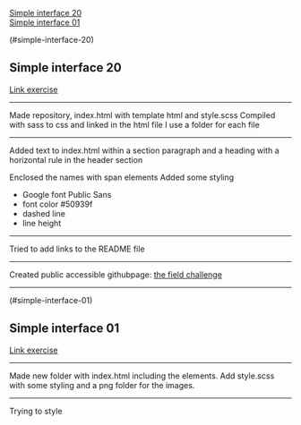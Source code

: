 

<a href="#simple-interface-20">Simple interface 20</a><br>
<a href="#simple-interface-01">Simple interface 01</a>

(#simple-interface-20)

## Simple interface 20
<a href="./simple-interface-20/" target="_blank">Link exercise</a>

___

Made repository, index.html with template html and style.scss
Compiled with sass to css and linked in the html file
I use a folder for each file

___

Added text to index.html within a section paragraph and a heading with a horizontal rule in the header section

Enclosed the names with span elements
Added some styling
- Google font Public Sans
- font color #50939f
- dashed line
- line height

___

Tried to add links to the README file

___

Created public accessible githubpage: <a href="https://becodeorg.github.io/verou-4-the-fiield-challenge-SSLTC/">the field challenge</a>

____

(#simple-interface-01)

## Simple interface 01
<a href="./simple-interface-01/" target="_blank">Link exercise</a>

___

Made new folder with index.html including the elements. Add style.scss with some styling and a png folder for the images.

___

Trying to style